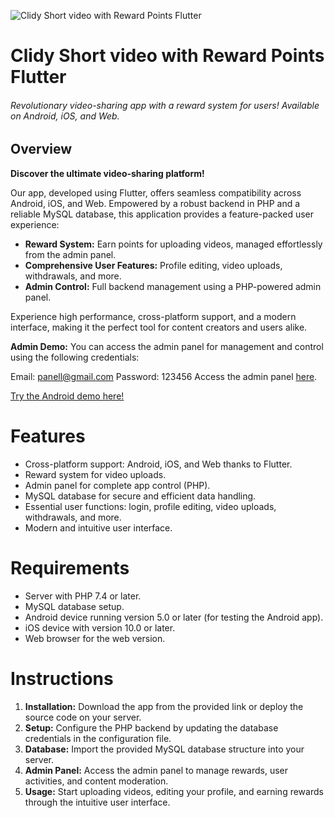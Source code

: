 ![Clidy Short video with Reward Points Flutter](https://www.codester.com/static/uploads/items/000/052/52242/preview-xl.jpg)


# Clidy Short video with Reward Points Flutter
###### Revolutionary video-sharing app with a reward system for users! Available on Android, iOS, and Web.



## Overview
**Discover the ultimate video-sharing platform!**

Our app, developed using Flutter, offers seamless compatibility across Android, iOS, and Web. Empowered by a robust backend in PHP and a reliable MySQL database, this application provides a feature-packed user experience:

- **Reward System:** Earn points for uploading videos, managed effortlessly from the admin panel.
- **Comprehensive User Features:** Profile editing, video uploads, withdrawals, and more.
- **Admin Control:** Full backend management using a PHP-powered admin panel.

Experience high performance, cross-platform support, and a modern interface, making it the perfect tool for content creators and users alike.

**Admin Demo:** You can access the admin panel for management and control using the following credentials:

Email: panell@gmail.com
Password: 123456
Access the admin panel [here](https://democlidy.dkawo.com/).

[Try the Android demo here!](https://www.mediafire.com/file/tgddfeoq4v9279f/app-release.apk/file)



# Features
- Cross-platform support: Android, iOS, and Web thanks to Flutter.
- Reward system for video uploads.
- Admin panel for complete app control (PHP).
- MySQL database for secure and efficient data handling.
- Essential user functions: login, profile editing, video uploads, withdrawals, and more.
- Modern and intuitive user interface.
# Requirements
- Server with PHP 7.4 or later.
- MySQL database setup.
- Android device running version 5.0 or later (for testing the Android app).
- iOS device with version 10.0 or later.
- Web browser for the web version.
# Instructions
1. **Installation:** Download the app from the provided link or deploy the source code on your server.
2. **Setup:** Configure the PHP backend by updating the database credentials in the configuration file.
3. **Database:** Import the provided MySQL database structure into your server.
4. **Admin Panel:** Access the admin panel to manage rewards, user activities, and content moderation.
5. **Usage:** Start uploading videos, editing your profile, and earning rewards through the intuitive user interface.
